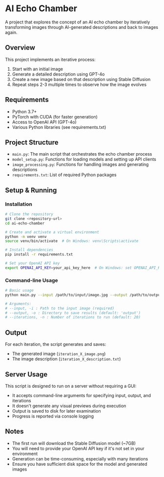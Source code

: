 # AI Echo Chamber

A project that explores the concept of an AI echo chamber by iteratively transforming images through AI-generated descriptions and back to images again.

## Overview

This project implements an iterative process:
1. Start with an initial image
2. Generate a detailed description using GPT-4o
3. Create a new image based on that description using Stable Diffusion
4. Repeat steps 2-3 multiple times to observe how the image evolves

## Requirements

- Python 3.7+
- PyTorch with CUDA (for faster generation)
- Access to OpenAI API (GPT-4o)
- Various Python libraries (see requirements.txt)

## Project Structure

- `main.py`: The main script that orchestrates the echo chamber process
- `model_setup.py`: Functions for loading models and setting up API clients
- `image_processing.py`: Functions for handling images and generating descriptions
- `requirements.txt`: List of required Python packages

## Setup & Running

### Installation

```bash
# Clone the repository
git clone <repository-url>
cd ai-echo-chamber

# Create and activate a virtual environment
python -m venv venv
source venv/bin/activate  # On Windows: venv\Scripts\activate

# Install dependencies
pip install -r requirements.txt

# Set your OpenAI API key
export OPENAI_API_KEY=your_api_key_here  # On Windows: set OPENAI_API_KEY=your_api_key_here
```

### Command-line Usage

```bash
# Basic usage
python main.py --input /path/to/input/image.jpg --output /path/to/output/directory --iterations 10

# Arguments:
# --input, -i : Path to the input image (required)
# --output, -o : Directory to save results (default: 'output')
# --iterations, -n : Number of iterations to run (default: 20)
```

## Output

For each iteration, the script generates and saves:
- The generated image (`iteration_X_image.png`)
- The image description (`iteration_X_description.txt`)

## Server Usage

This script is designed to run on a server without requiring a GUI:
- It accepts command-line arguments for specifying input, output, and iterations
- It doesn't generate any visual previews during execution
- Output is saved to disk for later examination
- Progress is reported via console logging

## Notes

- The first run will download the Stable Diffusion model (~7GB)
- You will need to provide your OpenAI API key if it's not set in your environment
- Generation can be time-consuming, especially with many iterations
- Ensure you have sufficient disk space for the model and generated images